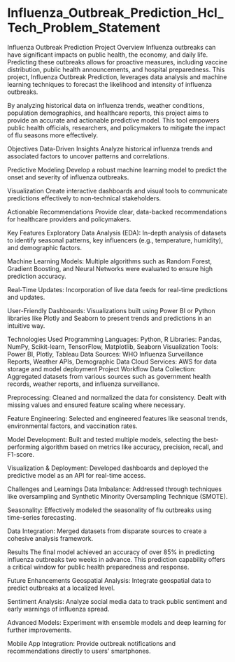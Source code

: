 # Influenza_Outbreak_Prediction_Hcl_Tech_Problem_Statement
Influenza Outbreak Prediction
Project Overview
Influenza outbreaks can have significant impacts on public health, the economy, and daily life. Predicting these outbreaks allows for proactive measures, including vaccine distribution, public health announcements, and hospital preparedness. This project, Influenza Outbreak Prediction, leverages data analysis and machine learning techniques to forecast the likelihood and intensity of influenza outbreaks.

By analyzing historical data on influenza trends, weather conditions, population demographics, and healthcare reports, this project aims to provide an accurate and actionable predictive model. This tool empowers public health officials, researchers, and policymakers to mitigate the impact of flu seasons more effectively.

Objectives
Data-Driven Insights
Analyze historical influenza trends and associated factors to uncover patterns and correlations.

Predictive Modeling
Develop a robust machine learning model to predict the onset and severity of influenza outbreaks.

Visualization
Create interactive dashboards and visual tools to communicate predictions effectively to non-technical stakeholders.

Actionable Recommendations
Provide clear, data-backed recommendations for healthcare providers and policymakers.

Key Features
Exploratory Data Analysis (EDA):
In-depth analysis of datasets to identify seasonal patterns, key influencers (e.g., temperature, humidity), and demographic factors.

Machine Learning Models:
Multiple algorithms such as Random Forest, Gradient Boosting, and Neural Networks were evaluated to ensure high prediction accuracy.

Real-Time Updates:
Incorporation of live data feeds for real-time predictions and updates.

User-Friendly Dashboards:
Visualizations built using Power BI or Python libraries like Plotly and Seaborn to present trends and predictions in an intuitive way.

Technologies Used
Programming Languages: Python, R
Libraries: Pandas, NumPy, Scikit-learn, TensorFlow, Matplotlib, Seaborn
Visualization Tools: Power BI, Plotly, Tableau
Data Sources: WHO Influenza Surveillance Reports, Weather APIs, Demographic Data
Cloud Services: AWS for data storage and model deployment
Project Workflow
Data Collection:
Aggregated datasets from various sources such as government health records, weather reports, and influenza surveillance.

Preprocessing:
Cleaned and normalized the data for consistency. Dealt with missing values and ensured feature scaling where necessary.

Feature Engineering:
Selected and engineered features like seasonal trends, environmental factors, and vaccination rates.

Model Development:
Built and tested multiple models, selecting the best-performing algorithm based on metrics like accuracy, precision, recall, and F1-score.

Visualization & Deployment:
Developed dashboards and deployed the predictive model as an API for real-time access.

Challenges and Learnings
Data Imbalance:
Addressed through techniques like oversampling and Synthetic Minority Oversampling Technique (SMOTE).

Seasonality:
Effectively modeled the seasonality of flu outbreaks using time-series forecasting.

Data Integration:
Merged datasets from disparate sources to create a cohesive analysis framework.

Results
The final model achieved an accuracy of over 85% in predicting influenza outbreaks two weeks in advance. This prediction capability offers a critical window for public health preparedness and response.

Future Enhancements
Geospatial Analysis:
Integrate geospatial data to predict outbreaks at a localized level.

Sentiment Analysis:
Analyze social media data to track public sentiment and early warnings of influenza spread.

Advanced Models:
Experiment with ensemble models and deep learning for further improvements.

Mobile App Integration:
Provide outbreak notifications and recommendations directly to users' smartphones.

